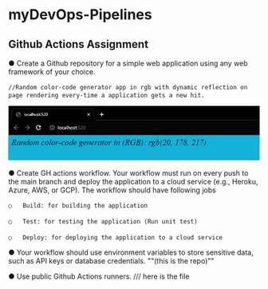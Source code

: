 # myDevOps-Pipelines
## Github Actions Assignment

●	Create a Github repository for a simple web application using any web framework of your choice.

    //Random color-code generator app in rgb with dynamic reflection on page rendering every-time a application gets a new hit.
![Alt text](image.png)

●	Create GH actions workflow. Your workflow must run on every push to the main branch and deploy the application to a cloud service (e.g., Heroku, Azure, AWS, or GCP). The workflow should have following jobs

    ○	Build: for building the application
    
    ○	Test: for testing the application (Run unit test)
    
    ○	Deploy: for deploying the application to a cloud service
    
    
●	Your workflow should use environment variables to store sensitive data, such as API keys or database credentials.
""(this is the repo)""

●	Use public Github Actions runners.
/// here is the file
